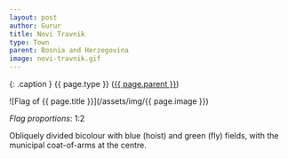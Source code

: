 ```yaml
---
layout: post
author: Gurur
title: Novi Travnik
type: Town
parent: Bosnia and Herzegovina
image: novi-travnik.gif
---
```

{: .caption }
{{ page.type }} ([{{ page.parent }}](/2019/03/30/bosnia-and-herzegovina.html))

![Flag of {{ page.title }}](/assets/img/{{ page.image }})

*Flag proportions*: 1:2

Obliquely divided bicolour with blue (hoist) and green (fly) fields, with the municipal coat-of-arms at the centre.